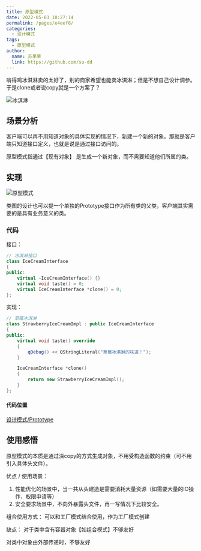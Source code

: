 ```yaml
---
title: 原型模式
date: 2022-05-03 18:27:14
permalink: /pages/e4eef8/
categories:
  - 设计模式
tags:
  - 原型模式
author: 
  name: 苏呆呆
  link: https://github.com/su-dd
---
```


啃得鸡冰淇淋卖的太好了，别的商家希望也能卖冰淇淋；但是不想自己设计调参。于是clone或者说copy就是一个方案了？

![冰淇淋](https://cdn.addai.cn/博客/知识总结/设计模式/冰淇淋.webp)

<!-- more -->

## 场景分析

客户端可以再不用知道对象的具体实现的情况下，新建一个新的对象。那就是客户端只知道接口定义，也就是说是通过接口访问的。

原型模式指通过【现有对象】 是生成一个新对象，而不需要知道他们所属的类。
## 实现

![原型模式](https://cdn.addai.cn/博客/知识总结/设计模式/原型模式.webp)

类图的设计也可以提一个单独的Prototype接口作为所有类的父类，客户端其实需要的是具有业务意义的类。

### 代码

接口：

```cpp
// 冰淇淋接口
class IceCreamInterface
{
public:
    virtual ~IceCreamInterface() {}
    virtual void taste() = 0;
    virtual IceCreamInterface *clone() = 0;
};
```

实现：

```cpp
// 草莓冰淇淋
class StrawberryIceCreamImpl : public IceCreamInterface
{
public:
    virtual void taste() override
    {
        qDebug() << QStringLiteral("草莓冰淇淋的味道！");
    }

    IceCreamInterface *clone()
    {
        return new StrawberryIceCreamImpl();
    }
};
```

#### 代码位置

[设计模式/Prototype](https://github.com/su-dd/demo/tree/main/设计模式/Prototype)



## 使用感悟

原型模式的本质是通过深copy的方式生成对象，不用受构造函数的约束（可不用引入具体头文件）。

优点 / 使用场景：
  1. 性能优化的场景中，当一共从头建造是需要消耗大量资源（如需要大量的IO操作，权限申请等）
  2. 安全要求场景中，不向外暴露头文件，再一写情况下比较安全。

组合使用方式：
  可以和工厂模式结合使用，作为工厂模式创建

缺点：
  对于类中含有容器对象【如组合模式】不够友好
  
  对类中对象由外部传递时，不够友好

